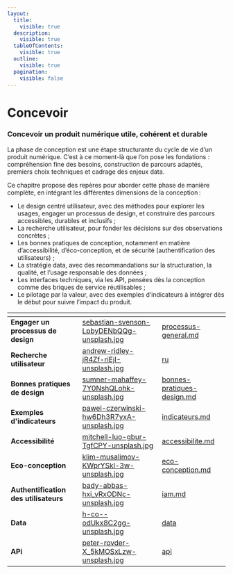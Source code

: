 ```yaml
---
layout:
  title:
    visible: true
  description:
    visible: true
  tableOfContents:
    visible: true
  outline:
    visible: true
  pagination:
    visible: false
---
```


# Concevoir

### Concevoir un produit numérique utile, cohérent et durable

La phase de conception est une étape structurante du cycle de vie d’un produit numérique. C’est à ce moment-là que l’on pose les fondations : compréhension fine des besoins, construction de parcours adaptés, premiers choix techniques et cadrage des enjeux data.

Ce chapitre propose des repères pour aborder cette phase de manière complète, en intégrant les différentes dimensions de la conception :

* Le design centré utilisateur, avec des méthodes pour explorer les usages, engager un processus de design, et construire des parcours accessibles, durables et inclusifs ;
* La recherche utilisateur, pour fonder les décisions sur des observations concrètes ;
* Les bonnes pratiques de conception, notamment en matière d’accessibilité, d’éco-conception, et de sécurité (authentification des utilisateurs) ;
* La stratégie data, avec des recommandations sur la structuration, la qualité, et l’usage responsable des données ;
* Les interfaces techniques, via les API, pensées dès la conception comme des briques de service réutilisables ;
* Le pilotage par la valeur, avec des exemples d’indicateurs à intégrer dès le début pour suivre l’impact du produit.

<table data-view="cards"><thead><tr><th></th><th data-hidden data-card-cover data-type="files"></th><th data-hidden data-card-target data-type="content-ref"></th></tr></thead><tbody><tr><td><strong>Engager un processus de design</strong></td><td><a href="../.gitbook/assets/sebastian-svenson-LpbyDENbQQg-unsplash.jpg">sebastian-svenson-LpbyDENbQQg-unsplash.jpg</a></td><td><a href="processus-general.md">processus-general.md</a></td></tr><tr><td><strong>Recherche utilisateur</strong></td><td><a href="../.gitbook/assets/andrew-ridley-jR4Zf-riEjI-unsplash.jpg">andrew-ridley-jR4Zf-riEjI-unsplash.jpg</a></td><td><a href="ru/">ru</a></td></tr><tr><td><strong>Bonnes pratiques de design</strong></td><td><a href="../.gitbook/assets/sumner-mahaffey-7Y0NshQLohk-unsplash.jpg">sumner-mahaffey-7Y0NshQLohk-unsplash.jpg</a></td><td><a href="bonnes-pratiques-design.md">bonnes-pratiques-design.md</a></td></tr><tr><td><strong>Exemples d'indicateurs</strong></td><td><a href="../.gitbook/assets/pawel-czerwinski-hw6Dh3R7yxA-unsplash.jpg">pawel-czerwinski-hw6Dh3R7yxA-unsplash.jpg</a></td><td><a href="indicateurs.md">indicateurs.md</a></td></tr><tr><td><strong>Accessibilité</strong></td><td><a href="../.gitbook/assets/mitchell-luo-gbur-TgfCPY-unsplash.jpg">mitchell-luo-gbur-TgfCPY-unsplash.jpg</a></td><td><a href="accessibilite.md">accessibilite.md</a></td></tr><tr><td><strong>Eco-conception</strong></td><td><a href="../.gitbook/assets/klim-musalimov-KWprYSkl-3w-unsplash.jpg">klim-musalimov-KWprYSkl-3w-unsplash.jpg</a></td><td><a href="eco-conception.md">eco-conception.md</a></td></tr><tr><td><strong>Authentification des utilisateurs</strong></td><td><a href="../.gitbook/assets/bady-abbas-hxi_yRxODNc-unsplash.jpg">bady-abbas-hxi_yRxODNc-unsplash.jpg</a></td><td><a href="iam.md">iam.md</a></td></tr><tr><td><strong>Data</strong></td><td><a href="../.gitbook/assets/h-co--odUkx8C2gg-unsplash.jpg">h-co--odUkx8C2gg-unsplash.jpg</a></td><td><a href="data/">data</a></td></tr><tr><td><strong>APi</strong></td><td><a href="../.gitbook/assets/peter-rovder-X_5kMOSxLzw-unsplash.jpg">peter-rovder-X_5kMOSxLzw-unsplash.jpg</a></td><td><a href="api/">api</a></td></tr></tbody></table>
